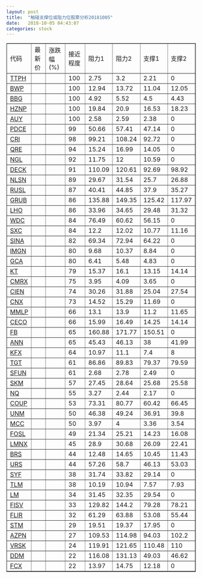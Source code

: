 ```yaml
---
layout: post
title:  "触碰支撑位或阻力位股票分析20181005"
date:   2018-10-05 04:43:07
categories: stock
---
```

<script type="text/javascript">
var stockList = []
stockList.push('gb_ttph');
stockList.push('gb_bwp');
stockList.push('gb_bbg');
stockList.push('gb_hznp');
stockList.push('gb_auy');
stockList.push('gb_pdce');
stockList.push('gb_cri');
stockList.push('gb_qre');
stockList.push('gb_ngl');
stockList.push('gb_deck');
stockList.push('gb_nlsn');
stockList.push('gb_rusl');
stockList.push('gb_grub');
stockList.push('gb_lho');
stockList.push('gb_wdc');
stockList.push('gb_sxc');
stockList.push('gb_sina');
stockList.push('gb_imgn');
stockList.push('gb_gca');
stockList.push('gb_kt');
stockList.push('gb_cmrx');
stockList.push('gb_cien');
stockList.push('gb_cnx');
stockList.push('gb_mmlp');
stockList.push('gb_ceco');
stockList.push('gb_fb');
stockList.push('gb_ann');
stockList.push('gb_kfx');
stockList.push('gb_tgt');
stockList.push('gb_sfun');
stockList.push('gb_skm');
stockList.push('gb_nq');
stockList.push('gb_coup');
stockList.push('gb_unm');
stockList.push('gb_mcc');
stockList.push('gb_fosl');
stockList.push('gb_lmnx');
stockList.push('gb_brs');
stockList.push('gb_urs');
stockList.push('gb_syf');
stockList.push('gb_tlm');
stockList.push('gb_lm');
stockList.push('gb_fisv');
stockList.push('gb_flir');
stockList.push('gb_stm');
stockList.push('gb_azpn');
stockList.push('gb_vrsk');
stockList.push('gb_ddm');
stockList.push('gb_fcx');
</script>
<table border="1">
 <tr>
 <td>代码</td>
 <td>最新价</td>
 <td>涨跌幅(%)</td>
 <td>接近程度</td>
 <td>阻力1</td>
 <td>阻力2</td>
 <td>支撑1</td>
 <td>支撑2</td>
</tr>
  <tr id="ttph" class="red">
  <td><a href="http://stock.finance.sina.com.cn/usstock/quotes/TTPH.html" target="_blank">TTPH</a></td><td></td><td></td><td>100</td><td>2.75</td><td>3.2</td><td>2.21</td><td>0</td></tr>
  <tr id="bwp" class="green">
  <td><a href="http://stock.finance.sina.com.cn/usstock/quotes/BWP.html" target="_blank">BWP</a></td><td></td><td></td><td>100</td><td>12.94</td><td>13.72</td><td>11.04</td><td>12.05</td></tr>
  <tr id="bbg" class="red">
  <td><a href="http://stock.finance.sina.com.cn/usstock/quotes/BBG.html" target="_blank">BBG</a></td><td></td><td></td><td>100</td><td>4.92</td><td>5.52</td><td>4.5</td><td>4.43</td></tr>
  <tr id="hznp" class="red">
  <td><a href="http://stock.finance.sina.com.cn/usstock/quotes/HZNP.html" target="_blank">HZNP</a></td><td></td><td></td><td>100</td><td>19.84</td><td>20.9</td><td>16.53</td><td>18.23</td></tr>
  <tr id="auy" class="red">
  <td><a href="http://stock.finance.sina.com.cn/usstock/quotes/AUY.html" target="_blank">AUY</a></td><td></td><td></td><td>100</td><td>2.58</td><td>2.59</td><td>2.38</td><td>0</td></tr>
  <tr id="pdce" class="red">
  <td><a href="http://stock.finance.sina.com.cn/usstock/quotes/PDCE.html" target="_blank">PDCE</a></td><td></td><td></td><td>99</td><td>50.66</td><td>57.41</td><td>47.14</td><td>0</td></tr>
  <tr id="cri" class="red">
  <td><a href="http://stock.finance.sina.com.cn/usstock/quotes/CRI.html" target="_blank">CRI</a></td><td></td><td></td><td>98</td><td>99.21</td><td>108.24</td><td>92.72</td><td>0</td></tr>
  <tr id="qre" class="red">
  <td><a href="http://stock.finance.sina.com.cn/usstock/quotes/QRE.html" target="_blank">QRE</a></td><td></td><td></td><td>94</td><td>15.24</td><td>16.99</td><td>14.05</td><td>0</td></tr>
  <tr id="ngl" class="red">
  <td><a href="http://stock.finance.sina.com.cn/usstock/quotes/NGL.html" target="_blank">NGL</a></td><td></td><td></td><td>92</td><td>11.75</td><td>12</td><td>10.59</td><td>0</td></tr>
  <tr id="deck" class="red">
  <td><a href="http://stock.finance.sina.com.cn/usstock/quotes/DECK.html" target="_blank">DECK</a></td><td></td><td></td><td>91</td><td>110.09</td><td>120.61</td><td>92.69</td><td>98.92</td></tr>
  <tr id="nlsn" class="green">
  <td><a href="http://stock.finance.sina.com.cn/usstock/quotes/NLSN.html" target="_blank">NLSN</a></td><td></td><td></td><td>89</td><td>29.67</td><td>31.54</td><td>25.7</td><td>26.88</td></tr>
  <tr id="rusl" class="green">
  <td><a href="http://stock.finance.sina.com.cn/usstock/quotes/RUSL.html" target="_blank">RUSL</a></td><td></td><td></td><td>87</td><td>40.41</td><td>44.85</td><td>37.9</td><td>35.27</td></tr>
  <tr id="grub" class="red">
  <td><a href="http://stock.finance.sina.com.cn/usstock/quotes/GRUB.html" target="_blank">GRUB</a></td><td></td><td></td><td>86</td><td>135.88</td><td>149.35</td><td>125.42</td><td>117.97</td></tr>
  <tr id="lho" class="red">
  <td><a href="http://stock.finance.sina.com.cn/usstock/quotes/LHO.html" target="_blank">LHO</a></td><td></td><td></td><td>86</td><td>33.96</td><td>34.65</td><td>29.48</td><td>31.32</td></tr>
  <tr id="wdc" class="green">
  <td><a href="http://stock.finance.sina.com.cn/usstock/quotes/WDC.html" target="_blank">WDC</a></td><td></td><td></td><td>84</td><td>76.49</td><td>60.62</td><td>56.15</td><td>0</td></tr>
  <tr id="sxc" class="red">
  <td><a href="http://stock.finance.sina.com.cn/usstock/quotes/SXC.html" target="_blank">SXC</a></td><td></td><td></td><td>84</td><td>12.2</td><td>12.02</td><td>10.77</td><td>11.16</td></tr>
  <tr id="sina" class="green">
  <td><a href="http://stock.finance.sina.com.cn/usstock/quotes/SINA.html" target="_blank">SINA</a></td><td></td><td></td><td>82</td><td>69.34</td><td>72.94</td><td>64.22</td><td>0</td></tr>
  <tr id="imgn" class="red">
  <td><a href="http://stock.finance.sina.com.cn/usstock/quotes/IMGN.html" target="_blank">IMGN</a></td><td></td><td></td><td>80</td><td>9.68</td><td>10.37</td><td>8.84</td><td>0</td></tr>
  <tr id="gca" class="green">
  <td><a href="http://stock.finance.sina.com.cn/usstock/quotes/GCA.html" target="_blank">GCA</a></td><td></td><td></td><td>80</td><td>6.41</td><td>5.48</td><td>4.83</td><td>0</td></tr>
  <tr id="kt" class="green">
  <td><a href="http://stock.finance.sina.com.cn/usstock/quotes/KT.html" target="_blank">KT</a></td><td></td><td></td><td>79</td><td>15.37</td><td>16.1</td><td>13.15</td><td>14.14</td></tr>
  <tr id="cmrx" class="red">
  <td><a href="http://stock.finance.sina.com.cn/usstock/quotes/CMRX.html" target="_blank">CMRX</a></td><td></td><td></td><td>75</td><td>3.95</td><td>4.09</td><td>3.65</td><td>0</td></tr>
  <tr id="cien" class="red">
  <td><a href="http://stock.finance.sina.com.cn/usstock/quotes/CIEN.html" target="_blank">CIEN</a></td><td></td><td></td><td>74</td><td>30.26</td><td>31.88</td><td>25.04</td><td>27.54</td></tr>
  <tr id="cnx" class="red">
  <td><a href="http://stock.finance.sina.com.cn/usstock/quotes/CNX.html" target="_blank">CNX</a></td><td></td><td></td><td>73</td><td>14.52</td><td>15.29</td><td>11.69</td><td>0</td></tr>
  <tr id="mmlp" class="green">
  <td><a href="http://stock.finance.sina.com.cn/usstock/quotes/MMLP.html" target="_blank">MMLP</a></td><td></td><td></td><td>66</td><td>13.1</td><td>13.9</td><td>11.2</td><td>11.65</td></tr>
  <tr id="ceco" class="green">
  <td><a href="http://stock.finance.sina.com.cn/usstock/quotes/CECO.html" target="_blank">CECO</a></td><td></td><td></td><td>66</td><td>15.99</td><td>16.49</td><td>14.25</td><td>14.14</td></tr>
  <tr id="fb" class="red">
  <td><a href="http://stock.finance.sina.com.cn/usstock/quotes/FB.html" target="_blank">FB</a></td><td></td><td></td><td>65</td><td>160.88</td><td>171.77</td><td>150.51</td><td>0</td></tr>
  <tr id="ann" class="red">
  <td><a href="http://stock.finance.sina.com.cn/usstock/quotes/ANN.html" target="_blank">ANN</a></td><td></td><td></td><td>65</td><td>45.43</td><td>46.13</td><td>38</td><td>41.99</td></tr>
  <tr id="kfx" class="green">
  <td><a href="http://stock.finance.sina.com.cn/usstock/quotes/KFX.html" target="_blank">KFX</a></td><td></td><td></td><td>64</td><td>10.97</td><td>11.1</td><td>7.4</td><td>8</td></tr>
  <tr id="tgt" class="red">
  <td><a href="http://stock.finance.sina.com.cn/usstock/quotes/TGT.html" target="_blank">TGT</a></td><td></td><td></td><td>61</td><td>86.86</td><td>89.83</td><td>79.37</td><td>79.59</td></tr>
  <tr id="sfun" class="green">
  <td><a href="http://stock.finance.sina.com.cn/usstock/quotes/SFUN.html" target="_blank">SFUN</a></td><td></td><td></td><td>61</td><td>2.68</td><td>2.78</td><td>2.49</td><td>0</td></tr>
  <tr id="skm" class="red">
  <td><a href="http://stock.finance.sina.com.cn/usstock/quotes/SKM.html" target="_blank">SKM</a></td><td></td><td></td><td>57</td><td>27.45</td><td>28.64</td><td>25.68</td><td>25.58</td></tr>
  <tr id="nq" class="green">
  <td><a href="http://stock.finance.sina.com.cn/usstock/quotes/NQ.html" target="_blank">NQ</a></td><td></td><td></td><td>55</td><td>3.27</td><td>2.44</td><td>2.17</td><td>0</td></tr>
  <tr id="coup" class="red">
  <td><a href="http://stock.finance.sina.com.cn/usstock/quotes/COUP.html" target="_blank">COUP</a></td><td></td><td></td><td>53</td><td>73.31</td><td>80.77</td><td>60.42</td><td>66.45</td></tr>
  <tr id="unm" class="green">
  <td><a href="http://stock.finance.sina.com.cn/usstock/quotes/UNM.html" target="_blank">UNM</a></td><td></td><td></td><td>50</td><td>46.38</td><td>49.24</td><td>36.91</td><td>39.8</td></tr>
  <tr id="mcc" class="red">
  <td><a href="http://stock.finance.sina.com.cn/usstock/quotes/MCC.html" target="_blank">MCC</a></td><td></td><td></td><td>50</td><td>3.97</td><td>4</td><td>3.36</td><td>3.54</td></tr>
  <tr id="fosl" class="red">
  <td><a href="http://stock.finance.sina.com.cn/usstock/quotes/FOSL.html" target="_blank">FOSL</a></td><td></td><td></td><td>49</td><td>21.34</td><td>25.21</td><td>14.23</td><td>16.08</td></tr>
  <tr id="lmnx" class="red">
  <td><a href="http://stock.finance.sina.com.cn/usstock/quotes/LMNX.html" target="_blank">LMNX</a></td><td></td><td></td><td>45</td><td>28.9</td><td>30.68</td><td>26.09</td><td>22.41</td></tr>
  <tr id="brs" class="red">
  <td><a href="http://stock.finance.sina.com.cn/usstock/quotes/BRS.html" target="_blank">BRS</a></td><td></td><td></td><td>44</td><td>12.48</td><td>14.65</td><td>10.45</td><td>11.43</td></tr>
  <tr id="urs" class="green">
  <td><a href="http://stock.finance.sina.com.cn/usstock/quotes/URS.html" target="_blank">URS</a></td><td></td><td></td><td>44</td><td>57.26</td><td>58.7</td><td>46.13</td><td>53.03</td></tr>
  <tr id="syf" class="red">
  <td><a href="http://stock.finance.sina.com.cn/usstock/quotes/SYF.html" target="_blank">SYF</a></td><td></td><td></td><td>38</td><td>31.74</td><td>33.82</td><td>29.14</td><td>0</td></tr>
  <tr id="tlm" class="green">
  <td><a href="http://stock.finance.sina.com.cn/usstock/quotes/TLM.html" target="_blank">TLM</a></td><td></td><td></td><td>38</td><td>10.19</td><td>10.94</td><td>7.57</td><td>7.93</td></tr>
  <tr id="lm" class="red">
  <td><a href="http://stock.finance.sina.com.cn/usstock/quotes/LM.html" target="_blank">LM</a></td><td></td><td></td><td>34</td><td>31.45</td><td>32.35</td><td>29.54</td><td>0</td></tr>
  <tr id="fisv" class="green">
  <td><a href="http://stock.finance.sina.com.cn/usstock/quotes/FISV.html" target="_blank">FISV</a></td><td></td><td></td><td>33</td><td>129.82</td><td>144.2</td><td>79.28</td><td>78.21</td></tr>
  <tr id="flir" class="red">
  <td><a href="http://stock.finance.sina.com.cn/usstock/quotes/FLIR.html" target="_blank">FLIR</a></td><td></td><td></td><td>32</td><td>61.29</td><td>63.88</td><td>53.08</td><td>55.44</td></tr>
  <tr id="stm" class="green">
  <td><a href="http://stock.finance.sina.com.cn/usstock/quotes/STM.html" target="_blank">STM</a></td><td></td><td></td><td>29</td><td>19.51</td><td>19.37</td><td>17.95</td><td>0</td></tr>
  <tr id="azpn" class="red">
  <td><a href="http://stock.finance.sina.com.cn/usstock/quotes/AZPN.html" target="_blank">AZPN</a></td><td></td><td></td><td>27</td><td>109.53</td><td>114.98</td><td>94.03</td><td>102.2</td></tr>
  <tr id="vrsk" class="red">
  <td><a href="http://stock.finance.sina.com.cn/usstock/quotes/VRSK.html" target="_blank">VRSK</a></td><td></td><td></td><td>24</td><td>119.91</td><td>121.65</td><td>110.48</td><td>110</td></tr>
  <tr id="ddm" class="green">
  <td><a href="http://stock.finance.sina.com.cn/usstock/quotes/DDM.html" target="_blank">DDM</a></td><td></td><td></td><td>22</td><td>116.08</td><td>131.13</td><td>49.03</td><td>46.62</td></tr>
  <tr id="fcx" class="red">
  <td><a href="http://stock.finance.sina.com.cn/usstock/quotes/FCX.html" target="_blank">FCX</a></td><td></td><td></td><td>22</td><td>13.97</td><td>14.75</td><td>12.18</td><td>0</td></tr>
</table>
